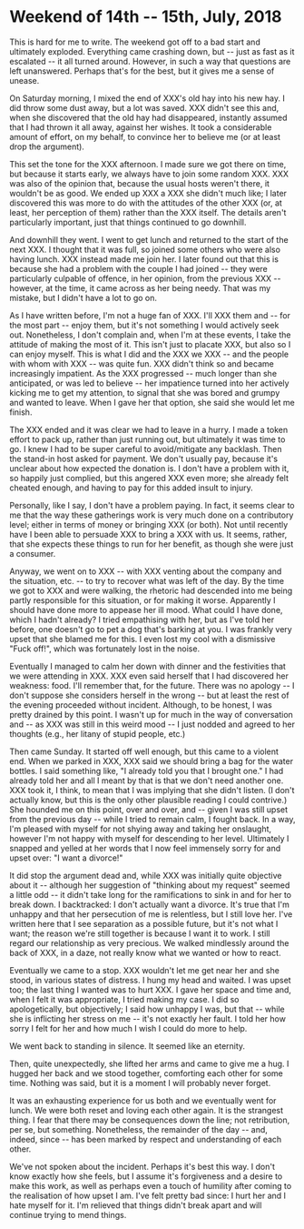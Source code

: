 # Weekend of 14th -- 15th, July, 2018

This is hard for me to write. The weekend got off to a bad start and
ultimately exploded. Everything came crashing down, but -- just as fast
as it escalated -- it all turned around. However, in such a way that
questions are left unanswered. Perhaps that's for the best, but it gives
me a sense of unease.

On Saturday morning, I mixed the end of XXX's old hay into his new hay.
I did throw some dust away, but a lot was saved. XXX didn't see this
and, when she discovered that the old hay had disappeared, instantly
assumed that I had thrown it all away, against her wishes. It took a
considerable amount of effort, on my behalf, to convince her to believe
me (or at least drop the argument).

This set the tone for the XXX afternoon. I made sure we got there on
time, but because it starts early, we always have to join some random
XXX. XXX was also of the opinion that, because the usual hosts weren't
there, it wouldn't be as good. We ended up XXX a XXX she didn't much
like; I later discovered this was more to do with the attitudes of the
other XXX (or, at least, her perception of them) rather than the XXX
itself. The details aren't particularly important, just that things
continued to go downhill.

And downhill they went. I went to get lunch and returned to the start of
the next XXX. I thought that it was full, so joined some others who were
also having lunch. XXX instead made me join her. I later found out that
this is because she had a problem with the couple I had joined -- they
were particularly culpable of offence, in her opinion, from the previous
XXX -- however, at the time, it came across as her being needy. That was
my mistake, but I didn't have a lot to go on.

As I have written before, I'm not a huge fan of XXX. I'll XXX them and
-- for the most part -- enjoy them, but it's not something I would
actively seek out. Nonetheless, I don't complain and, when I'm at these
events, I take the attitude of making the most of it. This isn't just to
placate XXX, but also so I can enjoy myself. This is what I did and the
XXX we XXX -- and the people with whom with XXX -- was quite fun. XXX
didn't think so and became increasingly impatient. As the XXX progressed
-- much longer than she anticipated, or was led to believe -- her
impatience turned into her actively kicking me to get my attention, to
signal that she was bored and grumpy and wanted to leave. When I gave
her that option, she said she would let me finish.

The XXX ended and it was clear we had to leave in a hurry. I made a
token effort to pack up, rather than just running out, but ultimately it
was time to go. I knew I had to be super careful to avoid/mitigate any
backlash. Then the stand-in host asked for payment. We don't usually
pay, because it's unclear about how expected the donation is. I don't
have a problem with it, so happily just complied, but this angered XXX
even more; she already felt cheated enough, and having to pay for this
added insult to injury.

Personally, like I say, I don't have a problem paying. In fact, it seems
clear to me that the way these gatherings work is very much done on a
contributory level; either in terms of money or bringing XXX (or both).
Not until recently have I been able to persuade XXX to bring a XXX with
us. It seems, rather, that she expects these things to run for her
benefit, as though she were just a consumer.

Anyway, we went on to XXX -- with XXX venting about the company and the
situation, etc. -- to try to recover what was left of the day. By the
time we got to XXX and were walking, the rhetoric had descended into me
being partly responsible for this situation, or for making it worse.
Apparently I should have done more to appease her ill mood. What could I
have done, which I hadn't already? I tried empathising with her, but as
I've told her before, one doesn't go to pet a dog that's barking at you.
I was frankly very upset that she blamed me for this. I even lost my
cool with a dismissive "Fuck off!", which was fortunately lost in the
noise.

Eventually I managed to calm her down with dinner and the festivities
that we were attending in XXX. XXX even said herself that I had
discovered her weakness: food. I'll remember that, for the future. There
was no apology -- I don't suppose she considers herself in the wrong --
but at least the rest of the evening proceeded without incident.
Although, to be honest, I was pretty drained by this point. I wasn't up
for much in the way of conversation and -- as XXX was still in this
weird mood -- I just nodded and agreed to her thoughts (e.g., her litany
of stupid people, etc.)

Then came Sunday. It started off well enough, but this came to a violent
end. When we parked in XXX, XXX said we should bring a bag for the water
bottles. I said something like, "I already told you that I brought one."
I had already told her and all I meant by that is that we don't need
another one. XXX took it, I think, to mean that I was implying that she
didn't listen. (I don't actually know, but this is the only other
plausible reading I could contrive.) She hounded me on this point, over
and over, and -- given I was still upset from the previous day -- while
I tried to remain calm, I fought back. In a way, I'm pleased with myself
for not shying away and taking her onslaught, however I'm not happy with
myself for descending to her level. Ultimately I snapped and yelled at
her words that I now feel immensely sorry for and upset over: "I want a
divorce!"

It did stop the argument dead and, while XXX was initially quite
objective about it -- although her suggestion of "thinking about my
request" seemed a little odd -- it didn't take long for the
ramifications to sink in and for her to break down. I backtracked: I
don't actually want a divorce. It's true that I'm unhappy and that her
persecution of me is relentless, but I still love her. I've written here
that I see separation as a possible future, but it's not what I want;
the reason we're still together is because I want it to work. I still
regard our relationship as very precious. We walked mindlessly around
the back of XXX, in a daze, not really know what we wanted or how to
react.

Eventually we came to a stop. XXX wouldn't let me get near her and she
stood, in various states of distress. I hung my head and waited. I was
upset too; the last thing I wanted was to hurt XXX. I gave her space and
time and, when I felt it was appropriate, I tried making my case. I did
so apologetically, but objectively; I said how unhappy I was, but that
-- while she is inflicting her stress on me -- it's not exactly her
fault. I told her how sorry I felt for her and how much I wish I could
do more to help.

We went back to standing in silence. It seemed like an eternity.

Then, quite unexpectedly, she lifted her arms and came to give me a hug.
I hugged her back and we stood together, comforting each other for some
time. Nothing was said, but it is a moment I will probably never forget.

It was an exhausting experience for us both and we eventually went for
lunch. We were both reset and loving each other again. It is the
strangest thing. I fear that there may be consequences down the line;
not retribution, per se, but something. Nonetheless, the remainder of
the day -- and, indeed, since -- has been marked by respect and
understanding of each other.

We've not spoken about the incident. Perhaps it's best this way. I don't
know exactly how she feels, but I assume it's forgiveness and a desire
to make this work, as well as perhaps even a touch of humility after
coming to the realisation of how upset I am. I've felt pretty bad since:
I hurt her and I hate myself for it. I'm relieved that things didn't
break apart and will continue trying to mend things.
